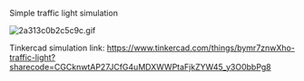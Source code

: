 Simple traffic light simulation

![2a313c0b2c5c9c.gif](2a313c0b2c5c9c.gif)

Tinkercad simulation link: https://www.tinkercad.com/things/bymr7znwXho-traffic-light?sharecode=CGCknwtAP27JCfG4uMDXWWPtaFjkZYW45_y3O0bbPg8
